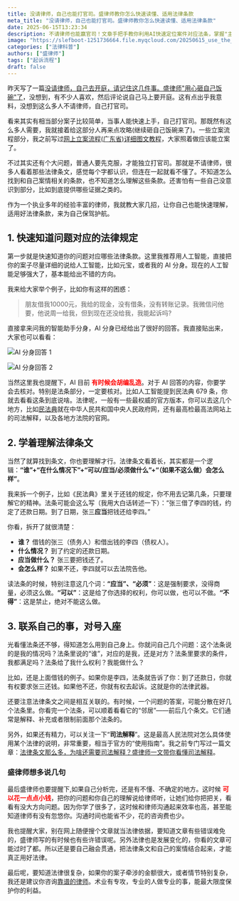 ```yaml
---
title: 没请律师，自己也能打官司。盛律师教你怎么快速读懂、适用法律条款
meta_title: "没请律师，自己也能打官司。盛律师教你怎么快速读懂、适用法律条款"
date: 2025-06-15T13:23:34
description: 不请律师也能赢官司！文章手把手教你利用AI快速定位案件对应法条，掌握"主体+情形+义务+后果"拆解法阅读法规，再对照案情精准"对号入座"，并提醒核对权威版本及司法解释。以现金借款无凭证为例示范取证、起诉逻辑，同时提示绘制案情时间线、备齐证据、必要时低成本向律师复核，助你在复杂程序中高效自保。另附常见问题答疑与风险提示，让首次接触诉讼的你也能读懂法律、用好法律，合理维权，少走弯路。
image: "https://slefboot-1251736664.file.myqcloud.com/20250615_use_the_law_cover.webp"
categories: ["法律科普"]
authors: ["盛律师"]
tags: ["起诉流程"]
draft: false
---
```


昨天写了一篇[没请律师，自己去开庭，请记住这几件事。盛律师"用心砸自己饭碗"了](https://www.shenglvshi.cn/appear_in_court)，没想到，有不少人喜欢，然后评论说自己马上要开庭。这有点出乎我意料，没想到这么多人不请律师，自己打官司。

看来其实有相当部分案子比较简单，当事人能快速上手，自己打官司。那既然有这么多人需要，我就接着给这部分人再来点攻略(继续砸自己饭碗来了)。一些立案流程部分，我之前写过[网上立案流程(广东省)详细图文教程](https://www.shenglvshi.cn/lawsuit_steps)，大家照着做应该能立案了。

不过其实还有个大问题，普通人要先克服，才能独立打官司。那就是不请律师，很多人看着那些法律条文，感觉每个字都认识，但连在一起就看不懂了。不知道怎么找到和自己案情相关的条款，也不知道怎么理解这些条款。还害怕有一些自己没意识到部分，比如到底提供哪些证据之类的。

作为一个执业多年的经验丰富的律师，我就教大家几招，让你自己也能快速理解，适用好法律条款，来为自己保驾护航。

## 1. 快速知道问题对应的法律规定

第一步就是快速知道你的问题对应哪些法律条款。这里我推荐用人工智能，直接把你的案子尽量详细的说给人工智能，比如元宝，或者我的 AI 分身。现在的人工智能足够强大了，基本能给出不错的方向。

我来给大家举个例子，比如你有这样的困惑：

> 朋友借我10000元，我给的现金，没有借条，没有转账记录。我微信问他要，他说周一给我，但到现在还没给我，我能起诉吗?

直接拿来问我的智能助手分身，AI 分身已经给出了很好的回答。我直接贴出来，大家也可以看看：

![AI 分身回答 1](https://slefboot-1251736664.file.myqcloud.com/20250615_use_the_law_1.webp)

![AI 分身回答 2](https://slefboot-1251736664.file.myqcloud.com/20250615_use_the_law_2.webp)

当然这里我也提醒下，AI 目前 **<span style="color: red;">有时候会胡编乱造</span>**。对于 AI 回答的内容，你要学会去核对。特别是法条部分，一定要核对。比如人工智能提到民法典 679 条，你就去看看这条到底说啥。法律呢，一般有一些最权威的官方版本，你可以去这几个地方，比如[民法典](https://www.gov.cn/xinwen/2020-06/01/content_5516649.htm)就在中华人民共和国中央人民政府网，还有最高检最高法网站上的司法解释，以及各地方法院的官网。

## 2. 学着理解法律条文

当然了就算找到条文，你也要理解才行。法律条文看着长，其实都是一个逻辑：**“谁”+“在什么情况下”+“可以/应当/必须做什么”+“（如果不这么做）会怎么样”**。

我来拆一个例子，比如《民法典》里关于还钱的规定，你不用去记第几条，只要理解它的精神。法条可能会这么写（我用大白话转述一下）：“张三借了李四的钱，约定了还款日期。到了日期，张三**应当**把钱还给李四。”

你看，拆开了就很清楚：

- **谁？** 借钱的张三（债务人）和借出钱的李四（债权人）。
- **什么情况？** 到了约定的还款日期。
- **应当做什么？** 张三要把钱还了。
- **会怎么样？** 如果不还，李四就可以去法院告他。

读法条的时候，特别注意这几个词：**“应当”、“必须”**：这是强制要求，没得商量，必须这么做。**“可以”**：这是给了你选择的权利，你可以做，也可以不做。**“不得”**：这是禁止，绝对不能这么做。

## 3. 联系自己的事，对号入座

光看懂法条还不够，得知道怎么用到自己身上。你就问自己几个问题：这个法条说的是我的情况吗？法条里说的“谁”，对应的是我，还是对方？法条里要求的条件，我都满足吗？法条给了我什么权利？我能做什么？

比如，还是上面借钱的例子。如果你是李四，法条就告诉了你：到了还款日，你就有权要求张三还钱。如果他不还，你就有权去起诉。这就是你的法律武器。

还要注意法律条文之间是相互关联的。有时候，一个问题的答案，可能分散在好几个法条里。你看完一个法条，可以顺着看看它的“邻居”——前后几个条文。它们通常是解释、补充或者限制前面那个法条的。

另外，如果还有精力，可以关注一下“**司法解释**”。这是最高人民法院对怎么具体使用某个法律的说明，非常重要，相当于官方的“使用指南”。我之前专门写过一篇文章：[法律条文那么多，为啥还需要司法解释？盛律师一文带你看懂司法解释](https://www.shenglvshi.cn/judicial_interpretation)。

### 盛律师想多说几句

最后盛律师也要提醒下,如果自己分析完，还是有不懂、不确定的地方。这时候 **<span style="color: red;">可以花一点点小钱</span>**，把你的问题和你自己的理解说给律师听，让她们给你把把关，看看有没大方向问题。因为你学了很多了，这时候和律师沟通起来效率也高，甚至能知道律师有没有忽悠你。沟通时间也能省不少，花的咨询费也少。

我也提醒大家，别在网上随便搜个文章就当法律依据，要知道文章有些错误难免的，盛律师写的有时候也有些许错误呢。另外法律也是发展变化的，你看的文章可能过时了都。所以还是要自己融会贯通，把法律条文和自己的案情结合起来，才能真正用好法律。

最后呢，要知道法律很复杂，如果你的案子牵涉的金额很大，或者情节特别复杂，我还是建议你咨询[靠谱的律师](https://www.shenglvshi.cn/reliable_lawyer)。术业有专攻，专业的人做专业的事，能最大限度保护你的利益。